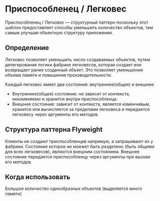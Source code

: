 # Приспособленец / Легковес
Приспособленец / Легковес —  структурный паттерн поскольку этот шаблон предоставляет способы уменьшить количество объектов, тем самым улучшая объектную структуру приложения.

## Определение
Легковес позволяет уменьшить число создаваемых объектов, путем делегирования логики фабрике легковесов, которая создает или возвращает ранее созданный объект.
Это позволяет уменьшения объема памяти и повышения производительности.

Каждый легковес имеет два состояния: внутреннее(общее) и внешнее.
- Внутреннее(общее) состояние: не зависит от контекста, неизменяемо и хранится внутри приспособленца.
- Внешнее состояние: зависит от контекста, является изменчивым, хранится или вычисляется за пределами легковеса и передается легковесу через аргументы его методов.

## Структура паттерна Flyweight
Клиенты не создают приспособленцев напрямую, а запрашивают их у фабрики. 
Состояние которое не моежет быть разделено (быть общими для всех легковесов), являются внешним состоянием.
Внешнее состояние передается приспособленцу через аргументы при вызове его методов. 

## Когда использовать
Большое количество однообразных объектов (выделяется много памяти)
